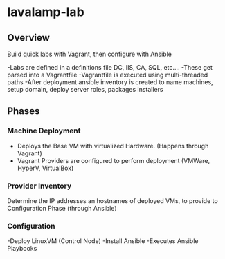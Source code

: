 # lavalamp-lab

## Overview

Build quick labs with Vagrant, then configure with Ansible

-Labs are defined in a definitions file DC, IIS, CA, SQL, etc....
-These get parsed into a Vagrantfile
-Vagrantfile is executed using multi-threaded paths
-After deployment ansible inventory is created to name machines, setup domain, deploy server roles, packages installers

## Phases
### Machine Deployment 
* Deploys the Base VM with virtualized Hardware. (Happens through Vagrant)
* Vagrant Providers are configured to perform deployment (VMWare, HyperV, VirtualBox)
### Provider Inventory
Determine the IP addresses an hostnames of deployed VMs, to provide to Configuration Phase (through Ansible)
### Configuration
-Deploy LinuxVM (Control Node) 
-Install Ansible
-Executes Ansible Playbooks